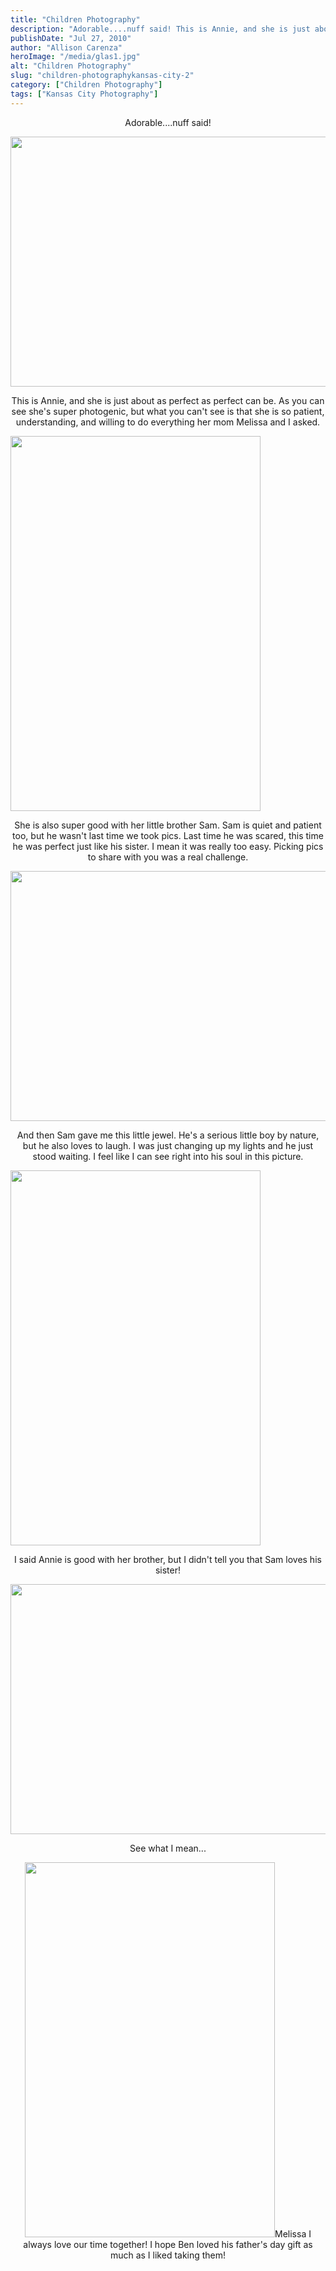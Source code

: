 ```yaml
---
title: "Children Photography"
description: "Adorable....nuff said! This is Annie, and she is just about as perfect as perfect can be. As you can see "
publishDate: "Jul 27, 2010"
author: "Allison Carenza"
heroImage: "/media/glas1.jpg"
alt: "Children Photography"
slug: "children-photographykansas-city-2"
category: ["Children Photography"]
tags: ["Kansas City Photography"]
---
```


<p style="text-align: center;">Adorable....nuff said!</p>
<p><img class="aligncenter size-full wp-image-1140" title="glas1" src="/media/glas1.jpg" alt="" width="600" height="400" srcset="/media/glas1.jpg 600w, /media/glas1-300x200.jpg 300w" sizes="(max-width: 600px) 100vw, 600px" /></p>
<p style="text-align: center;">This is Annie, and she is just about as perfect as perfect can be.  As you can see she&apos;s super photogenic, but what you can&apos;t see is that she is so patient, understanding, and willing to do everything her mom Melissa and I asked.</p>
<p><img class="aligncenter size-full wp-image-1144" title="glas5" src="/media/glas5.jpg" alt="" width="400" height="600" srcset="/media/glas5.jpg 400w, /media/glas5-200x300.jpg 200w" sizes="(max-width: 400px) 100vw, 400px" /></p>
<p style="text-align: center;">She is also super good with her little brother Sam.  Sam is quiet and patient too, but he wasn&apos;t last time we took pics.  Last time he was scared, this time he was perfect just like his sister.  I mean it was really too easy.  Picking pics to share with you was a real challenge.</p>
<p><img class="aligncenter size-full wp-image-1143" title="glas4" src="/media/glas4.jpg" alt="" width="600" height="400" srcset="/media/glas4.jpg 600w, /media/glas4-300x200.jpg 300w" sizes="(max-width: 600px) 100vw, 600px" /></p>
<p style="text-align: center;">And then Sam gave me this little jewel.  He&apos;s a serious little boy by nature, but he also loves to laugh.  I was just changing up my lights and he just stood waiting.  I feel like I can see right into his soul in this picture.</p>
<p><img class="aligncenter size-full wp-image-1142" title="glas3" src="/media/glas3.jpg" alt="" width="400" height="600" srcset="/media/glas3.jpg 400w, /media/glas3-200x300.jpg 200w" sizes="(max-width: 400px) 100vw, 400px" /></p>
<p style="text-align: center;">I said Annie is good with her brother, but I didn&apos;t tell you that Sam loves his sister!</p>
<p><img class="aligncenter size-full wp-image-1145" title="glas6" src="/media/glas6.jpg" alt="" width="600" height="400" srcset="/media/glas6.jpg 600w, /media/glas6-300x200.jpg 300w" sizes="(max-width: 600px) 100vw, 600px" /></p>
<p style="text-align: center;">See what I mean...</p>
<p style="text-align: center;"><img class="aligncenter size-full wp-image-1141" title="glas2" src="/media/glas2.jpg" alt="" width="400" height="600" srcset="/media/glas2.jpg 400w, /media/glas2-200x300.jpg 200w" sizes="(max-width: 400px) 100vw, 400px" />Melissa I always love our time together!  I hope Ben loved his father&apos;s day gift as much as I liked taking them!</p>
